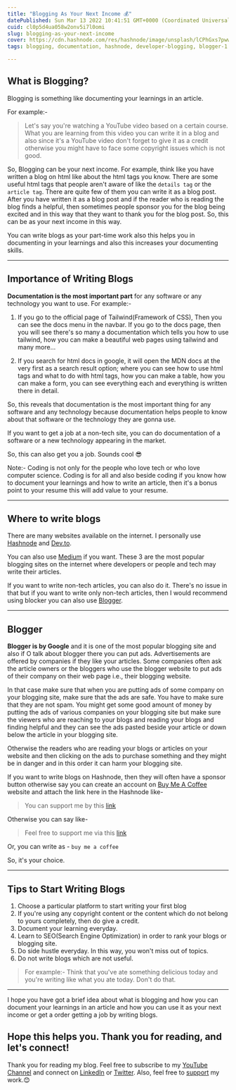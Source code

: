 ```yaml
---
title: "Blogging As Your Next Income 💰"
datePublished: Sun Mar 13 2022 10:41:51 GMT+0000 (Coordinated Universal Time)
cuid: cl0p5d4ua058w2onv5i7l0omi
slug: blogging-as-your-next-income
cover: https://cdn.hashnode.com/res/hashnode/image/unsplash/lCPhGxs7pww/upload/v1646028160429/2X5s-PXe3.jpeg
tags: blogging, documentation, hashnode, developer-blogging, blogger-1

---
```


## What is Blogging?
Blogging is something like documenting your learnings in an article. 

For example:- 
> Let's say you're watching a YouTube video based on a certain course.
What you are learning from this video you can write it in a blog and also since it's a YouTube video don't forget to give it as a credit otherwise you might have to face some copyright issues which is not good.

So, Blogging can be your next income.
For example, think like you have written a blog on html like about the html tags you know. There are some useful html tags that people aren't aware of like the `details tag` or the `article tag`.
There are quite few of them you can write it as a blog post.
After you have written it as a blog post and if the reader who is reading the blog finds a helpful, then sometimes people sponsor you for the blog being excited and in this way that they want to thank you for the blog post. So, this can be as your next income in this way.

You can write blogs as your part-time work also this helps you in documenting in your learnings and also this increases your documenting skills. 

---
## Importance of Writing Blogs
**Documentation is the most important part** for any software or any technology you want to use.
For example:- 

1. If you go to the official page of Tailwind(Framework of CSS), Then you can see the docs menu in the navbar. If you go to the docs page, then you will see there's so many a documentation which tells you how to use tailwind, how you can make a beautiful web pages
using tailwind and many more...

2. If you search for html docs in google, it will open the MDN docs at the very first as a search result option; where you can see how to use html tags and what to do with html tags, how you can make a table, how you can make a form, you can see everything each and everything is
written there in detail.

So, this reveals that documentation is the most important thing for any software and any technology because documentation helps people to know about that software or the technology they are gonna use.

If you want to get a job at a non-tech site, you can do documentation of a software or a new technology appearing in the market.

So, this can also get you a job. Sounds cool 😎

Note:- Coding is not only for the people who love tech or who love computer science. Coding is for all
and also beside coding if you know how to document your learnings and how to write an article, then it's a bonus point to your resume this will add value to your resume. 

---
## Where to write blogs
There are many websites available on the internet. I personally use [Hashnode](https://hashnode.com/) and [Dev.to](https://dev.to/).

You can also use [Medium](https://medium.com/) if you want.
These 3 are the most popular blogging sites on the internet where developers or people and tech may
write their articles.

If you want to write non-tech articles, you can also do it. There's no issue in that but if you want
to write only non-tech articles, then I would recommend using blocker you can also use [Blogger](https://www.blogger.com/).

---
## Blogger
**Blogger is by Google** and it is one of the most popular blogging site and also if O talk about blogger there you can put ads. Advertisements are offered by companies if they like your articles. Some companies often ask the article owners or the bloggers who use the blogger website to put ads of their company
on their web page i.e., their blogging website. 

In that case make sure that when you are putting ads of some company on your blogging site, make sure that the ads are safe. You have to make sure that they are not spam. You might get some good
amount of money by putting the ads of various companies on your blogging site but make sure the viewers who are reaching to your blogs and reading your blogs and finding helpful
and they can see the ads pasted beside your article or down below the article in your blogging site.

Otherwise the readers who are reading your blogs or articles on your website and then clicking on the ads to purchase something and they might be in danger and in this order it can harm your blogging site. 

If you want to write blogs on Hashnode, then they will often have a sponsor button otherwise say you can create an account on [Buy Me A Coffee](https://www.buymeacoffee.com/) website and attach the link here in the Hashnode like-
> You can support me by this [link](https://www.buymeacoffee.com/susmitadey)

Otherwise you can say like-
> Feel free to support me via this [link](https://www.buymeacoffee.com/susmitadey)

Or, you can write as - `buy me a coffee`

So, it's your choice.

---
## Tips to Start Writing Blogs
1. Choose a particular platform to start writing your first blog
2. If you're using any copyright content or the content which do not belong to yours completely, then do give a credit.
3. Document your learning everyday.
4. Learn to SEO(Search Engine Optimization) in order to rank your blogs or blogging site.
5. Do side hustle everyday. In this way, you won't miss out of topics.
6. Do not write blogs which are not useful. 
> For example:-
Think that you've ate something delicious today and you're writing like what you ate today. 
Don't do that. 

---
I hope you have got a brief idea about what is blogging and how you can document your learnings in an article and how you can use it as your next income or get a order getting a job by writing blogs.

## Hope this helps you. Thank you for reading, and let's connect!
Thank you for reading my blog. Feel free to subscribe to my [YouTube Channel](https://www.youtube.com/channel/UCsuzc8lqAbgUYo4yzpjtfSw) and connect on [LinkedIn](https://www.linkedin.com/in/susmita-dey-15a15a210/) or [Twitter](https://twitter.com/its_SusmitaDey).
Also, feel free to [support](https://www.buymeacoffee.com/susmitadey) my work.😊